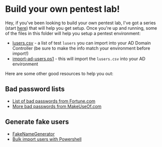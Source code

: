 # Build your own pentest lab!

Hey, if you've been looking to build your own pentest lab, I've got a series (start [here](https://7ms.us/7ms-224-diy-500-pentesting-lab-part-1/)) that will help you get setup.  Once you're up and running, some of the files in this folder will help you setup a pentest environment:

* [lusers.csv](lusers.csv) - a list of test `lusers` you can import into your AD Domain Controller (be sure to make the info match your environment before import!) 
* [import-ad-users.ps1](import-ad-users.ps1) - this will import the `lusers.csv` into your AD environment

Here are some other good resources to help you out:

## Bad password lists
* [List of bad passwords from Fortune.com](http://fortune.com/2016/01/20/passwords-worst-123456/)
* [More bad passwords from MakeUseOf.com](http://www.makeuseof.com/tag/keeper-worst-passwords-2016/)

## Generate fake users
* [FakeNameGenerator](http://www.fakenamegenerator.com/order.php)
* [Bulk import users with Powershell](http://www.dannyeckes.com/powershell-bulk-user-import-in-server-2012/)
